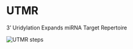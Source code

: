# UTMR
3’ Uridylation Expands miRNA Target Repertoire

![UTMR steps](https://raw.githubusercontent.com/Gu-Lab-RBL-NCI/UTMR/master/doc/scheme.png)
